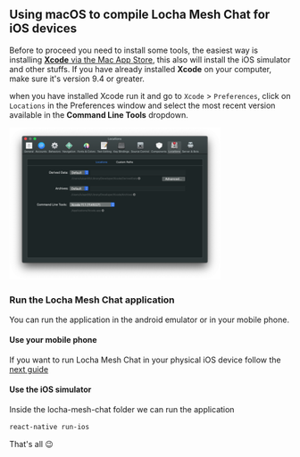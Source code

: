 ## Using macOS to compile Locha Mesh Chat for iOS devices
Before to proceed you need to install some tools, the easiest way is installing [**Xcode** via the Mac App Store](https://itunes.apple.com/us/app/xcode/id497799835?mt=12), this also will install the iOS simulator and other stuffs. If you have already installed **Xcode** on your computer, make sure it's version 9.4 or greater.

when you have installed Xcode run it and go to `Xcode` > `Preferences`, click on `Locations` in the Preferences window and select the most recent version available in the **Command Line Tools** dropdown.

<img src="files/CLT_selection.png" width="75%"/>

### Run the Locha Mesh Chat application

You can run the application in the android emulator or in your mobile phone.

#### Use your mobile phone

If you want to run Locha Mesh Chat in your physical iOS device follow the [next guide](https://facebook.github.io/react-native/docs/next/running-on-device)

#### Use the iOS simulator

Inside the locha-mesh-chat folder we can run the application

```bash
react-native run-ios
```

That's all :wink:
